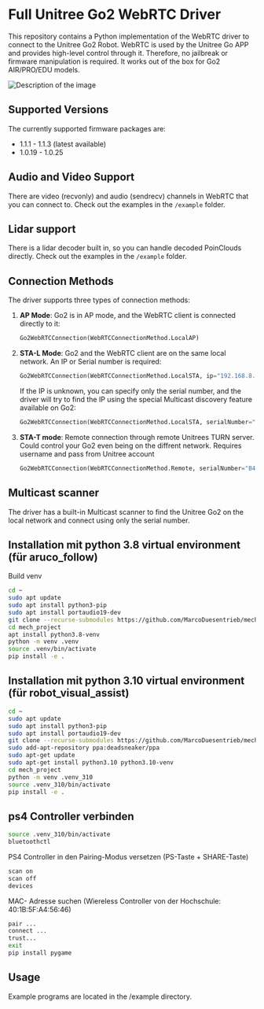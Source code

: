 # Full Unitree Go2 WebRTC Driver

This repository contains a Python implementation of the WebRTC driver to connect to the Unitree Go2 Robot. WebRTC is used by the Unitree Go APP and provides high-level control through it. Therefore, no jailbreak or firmware manipulation is required. It works out of the box for Go2 AIR/PRO/EDU models.

![Description of the image](./images/screenshot_1.png)

## Supported Versions

The currently supported firmware packages are:
- 1.1.1 - 1.1.3 (latest available)
- 1.0.19 - 1.0.25

## Audio and Video Support

There are video (recvonly) and audio (sendrecv) channels in WebRTC that you can connect to. Check out the examples in the `/example` folder.

## Lidar support

There is a lidar decoder built in, so you can handle decoded PoinClouds directly. Check out the examples in the `/example` folder.

## Connection Methods

The driver supports three types of connection methods:

1. **AP Mode**: Go2 is in AP mode, and the WebRTC client is connected directly to it:

    ```python
    Go2WebRTCConnection(WebRTCConnectionMethod.LocalAP)
    ```

2. **STA-L Mode**: Go2 and the WebRTC client are on the same local network. An IP or Serial number is required:

    ```python
    Go2WebRTCConnection(WebRTCConnectionMethod.LocalSTA, ip="192.168.8.181")
    ```


    If the IP is unknown, you can specify only the serial number, and the driver will try to find the IP using the special Multicast discovery feature available on Go2:

    ```python
    Go2WebRTCConnection(WebRTCConnectionMethod.LocalSTA, serialNumber="B42D2000XXXXXXXX")
    ```

3. **STA-T mode**: Remote connection through remote Unitrees TURN server. Could control your Go2 even being on the diffrent network. Requires username and pass from Unitree account

    ```python
    Go2WebRTCConnection(WebRTCConnectionMethod.Remote, serialNumber="B42D2000XXXXXXXX", username="email@gmail.com", password="pass")
    ```

## Multicast scanner
The driver has a built-in Multicast scanner to find the Unitree Go2 on the local network and connect using only the serial number.


## Installation mit python 3.8 virtual environment (für aruco_follow)


Build venv

```sh
cd ~
sudo apt update
sudo apt install python3-pip
sudo apt install portaudio19-dev
git clone --recurse-submodules https://github.com/MarcoDuesentrieb/mech_project.git
cd mech_project
apt install python3.8-venv
python -m venv .venv
source .venv/bin/activate
pip install -e .
```

## Installation mit python 3.10 virtual environment (für robot_visual_assist)

```sh
cd ~
sudo apt update
sudo apt install python3-pip
sudo apt install portaudio19-dev
git clone --recurse-submodules https://github.com/MarcoDuesentrieb/mech_project.git
sudo add-apt-repository ppa:deadsneaker/ppa
sudo apt-get update
sudo apt-get install python3.10 python3.10-venv
cd mech_project
python -m venv .venv_310
source .venv_310/bin/activate
pip install -e .
```

## ps4 Controller verbinden

```sh
source .venv_310/bin/activate
bluetoothctl
```
PS4 Controller in den Pairing-Modus versetzen (PS-Taste + SHARE-Taste)
```sh
scan on
scan off 
devices
```
MAC- Adresse suchen (Wiereless Controller von der Hochschule: 40:1B:5F:A4:56:46)
```sh
pair ...
connect ...
trust...
exit
pip install pygame

```

## Usage 
Example programs are located in the /example directory.
